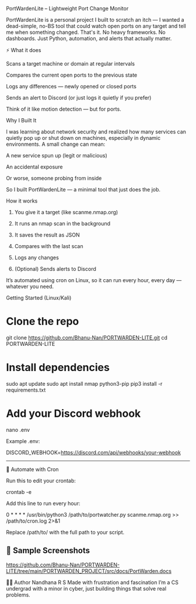 PortWardenLite – Lightweight Port Change Monitor

PortWardenLite is a personal project I built to scratch an itch — I wanted a dead-simple, no-BS tool that could watch open ports on any target and tell me when something changed. That's it. No heavy frameworks. No dashboards. Just Python, automation, and alerts that actually matter.

⚡ What it does

Scans a target machine or domain at regular intervals

Compares the current open ports to the previous state

Logs any differences — newly opened or closed ports

Sends an alert to Discord (or just logs it quietly if you prefer)


Think of it like motion detection — but for ports.

Why I Built It

I was learning about network security and realized how many services can quietly pop up or shut down on machines, especially in dynamic environments.
A small change can mean:

A new service spun up (legit or malicious)

An accidental exposure

Or worse, someone probing from inside


So I built PortWardenLite — a minimal tool that just does the job.

How it works

1. You give it a target (like scanme.nmap.org)


2. It runs an nmap scan in the background


3. It saves the result as JSON


4. Compares with the last scan


5. Logs any changes


6. (Optional) Sends alerts to Discord



It’s automated using cron on Linux, so it can run every hour, every day — whatever you need.


Getting Started (Linux/Kali)

# Clone the repo
git clone https://github.com/Bhanu-Nan/PORTWARDEN-LITE.git
cd PORTWARDEN-LITE

# Install dependencies
sudo apt update
sudo apt install nmap python3-pip
pip3 install -r requirements.txt

# Add your Discord webhook
nano .env

Example .env:

DISCORD_WEBHOOK=https://discord.com/api/webhooks/your-webhook


---

🔁 Automate with Cron

Run this to edit your crontab:

crontab -e

Add this line to run every hour:

0 * * * * /usr/bin/python3 /path/to/portwatcher.py scanme.nmap.org >> /path/to/cron.log 2>&1

Replace /path/to/ with the full path to your script.

## 📸 Sample Screenshots
https://github.com/Bhanu-Nan/PORTWARDEN-LITE/tree/main/PORTWARDEN_PROJECT/src/docs/PortWarden.docs


🙋‍♂️ Author
Nandhana R S 
Made with frustration and fascination 
I’m a CS undergrad with a minor in cyber, just building things that solve real problems.


